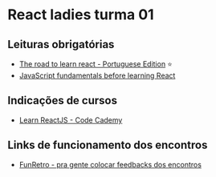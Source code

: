 # React ladies turma 01

## Leituras obrigatórias
- [The road to learn react - Portuguese Edition](https://leanpub.com/the-road-to-learn-react-portuguese) :star:
- [JavaScript fundamentals before learning React](https://www.robinwieruch.de/javascript-fundamentals-react-requirements/)


## Indicações de cursos
- [Learn ReactJS - Code Cademy](https://www.codecademy.com/learn/react-101)

## Links de funcionamento dos encontros
- [FunRetro - pra gente colocar feedbacks dos encontros](https://funretro.io/publicboard/XkkIIcPYT2eHI9bd8am5zl5mF1P2/5fa34cc2-8267-47ea-ac8b-e805d6a1f9d2)
